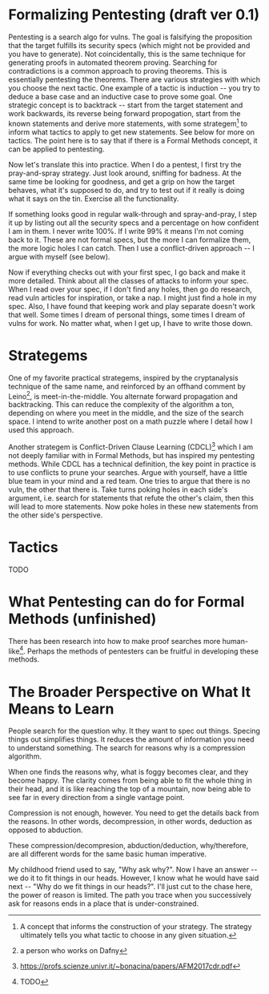 
# Formalizing Pentesting (draft ver 0.1)

Pentesting is a search algo for vulns. The goal is falsifying the proposition
that the target fulfills its security specs (which might not be provided and
you have to generate). Not coincidentally, this is the same technique for
generating proofs in automated theorem proving. Searching for contradictions
is a common approach to proving theorems. This is essentially pentesting the
theorems. There are various strategies with which you choose the next tactic.
One example of a tactic is induction -- you try to deduce a base case and an
inductive case to prove some goal. One strategic concept is to backtrack --
start from the target statement and work backwards, its reverse being forward
propogation, start from the known statements and derive more statements, with
some strategem[^strategem] to inform what tactics to apply to get new
statements. See below for more on tactics. The point here is to say that if
there is a Formal Methods concept, it can be applied to pentesting.

Now let's translate this into practice. When I do a pentest, I first try the
pray-and-spray strategy. Just look around, sniffing for badness. At the same
time be looking for goodness, and get a grip on how the target behaves, what
it's supposed to do, and try to test out if it really is doing what it says on
the tin. Exercise all the functionality.

If something looks good in regular walk-through and spray-and-pray, I step it
up by listing out all the security specs and a percentage on how confident I am
in them. I never write 100%. If I write 99% it means I'm not coming back to
it. These are not formal specs, but the more I can formalize them, the more
logic holes I can catch. Then I use a conflict-driven approach -- I argue with
myself (see below).

Now if everything checks out with your first spec, I go back and make it more
detailed. Think about all the classes of attacks to inform your spec. When I
read over your spec, if I don't find any holes, then go do research, read vuln
articles for inspiration, or take a nap. I might just find a hole in my spec.
Also, I have found that keeping work and play separate doesn't work that well.
Some times I dream of personal things, some times I dream of vulns for work.
No matter what, when I get up, I have to write those down.


[^heuristics]: The technical term is "heuristics". I prefer "strategy" in this
  article, and "strategems" for strategic concepts that inform your strategy.

[^strategem]: A concept that informs the construction of your strategy. The
  strategy ultimately tells you what tactic to choose in any given situation.


# Strategems

One of my favorite practical strategems, inspired by the cryptanalysis
technique of the same name, and reinforced by an offhand comment by
Leino[^leino], is meet-in-the-middle. You alternate forward propagation and
backtracking. This can reduce the complexity of the algorithm a ton, depending
on where you meet in the middle, and the size of the search space. I intend
to write another post on a math puzzle where I detail how I used this approach.

Another strategem is Conflict-Driven Clause Learning (CDCL)[^CDCL] which I am not
deeply familiar with in Formal Methods, but has inspired my pentesting methods.
While CDCL has a technical definition, the key point in practice is to use
conflicts to prune your searches. Argue with yourself, have a little blue team
in your mind and a red team. One tries to argue that there is no vuln, the
other that there is. Take turns poking holes in each side's argument, i.e.
search for statements that refute the other's claim, then this will lead to
more statements. Now poke holes in these new statements from the other side's
perspective.

[^leino]: a person who works on Dafny
[^CDCL]: https://profs.scienze.univr.it/~bonacina/papers/AFM2017cdr.pdf


# Tactics

TODO



# What Pentesting can do for Formal Methods (unfinished)

There has been research into how to make proof searches more human-like[^human-like-prover]. Perhaps the
methods of pentesters can be fruitful in developing these methods.

[^human-like-prover]: TODO


# The Broader Perspective on What It Means to Learn

People search for the question why. It they want to spec out things. Specing
things out simplifies things. It reduces the amount of information you need to
understand something. The search for reasons why is a compression algorithm.

When one finds the reasons why, what is foggy becomes clear, and they become
happy. The clarity comes from being able to fit the whole thing in their head,
and it is like reaching the top of a mountain, now being able to see far in
every direction from a single vantage point.

Compression is not enough, however. You need to get the details back from the
reasons. In other words, decompression, in other words, deduction as opposed to
abduction.

These compression/decompresion, abduction/deduction, why/therefore, are all
different words for the same basic human imperative.

My childhood friend used to say, "Why ask why?". Now I have an answer -- we do
it to fit things in our heads. However, I know what he would have said next --
"Why do we fit things in our heads?".  I'll just cut to the chase here, the
power of reason is limited. The path you trace when you successively ask for
reasons ends in a place that is under-constrained.
